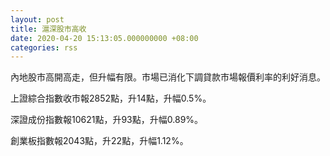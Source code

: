 ```yaml
---
layout: post
title: 滬深股市高收
date: 2020-04-20 15:13:05.000000000 +08:00
categories: rss
---
```


內地股市高開高走，但升幅有限。市場已消化下調貸款市場報價利率的利好消息。

上證綜合指數收市報2852點，升14點，升幅0.5%。

深證成份指數報10621點，升93點，升幅0.89%。

創業板指數報2043點，升22點，升幅1.12%。
